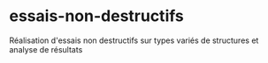 # essais-non-destructifs
Réalisation d'essais non destructifs sur types variés de structures et analyse de résultats
